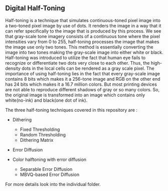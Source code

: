 ## Digital Half-Toning 

Half-toning is a technique that simulates continuous-toned pixel image into a two-toned
pixel image by use of dots. It renders the image in a way that it can refer specifically to
the image that is produced by this process. We see that gray-scale tone imagery consists
of a continuous tone where the pixel intensities vary from 0 to 255, half-toning processes
the image that makes the image use only two tones. This method is essentially converting
the image into two tones making the gray-scale image into either white or black.
Half-toning was introduced to utilize the fact that human eye fails to recognize or
differentiate two dots very close to each other. Thus, the high-density dots in the local
cells can be rendered as a gray scale pixel.
The importance of using half-toning lies in the fact that every gray-scale image contains 8
bits which makes it a 256-tone image and RGB on the other end has 24 bits which makes
it a 16.7 million colors. But most printing devices are not able to reproduce different shadows of gray or so many colors. So, the original image is transformed into an image
which contains only white(no-ink) and black(one dot of ink).

The three half-toning techniques covered in this repository are : 

- Dithering 
    - Fixed Thresholding 
    - Random Thresholding 
    - Dithering Matrix 

- Error Diffusion

- Color halftoning with error diffusion
    - Separable Error Diffusion
    - MBVQ-based Error Diffusion

For more details look into the individual folder. 
